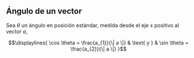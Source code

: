 ## Ángulo  de un vector

Sea $\theta$ un ángulo en posición estándar, medida desde el eje x positivo al vector $a$, 

$$\displaylines{
\cos \theta = \frac{a_{1}}{\| a \|} & \text{ y } & \sin \theta = \frac{a_{2}}{\| a \|}
}$$
